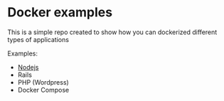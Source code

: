 Docker examples
===============

This is a simple repo created to show how you can dockerized different types
of applications

Examples:
* [Nodejs](nodejs-app/)
* Rails
* PHP (Wordpress)
* Docker Compose
